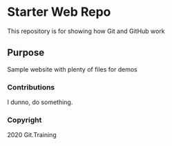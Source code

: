 # Starter Web Repo

This repository is for showing how Git and GitHub work

## Purpose

Sample website with plenty of files for demos

### Contributions

I dunno, do something.

### Copyright

2020 Git.Training
